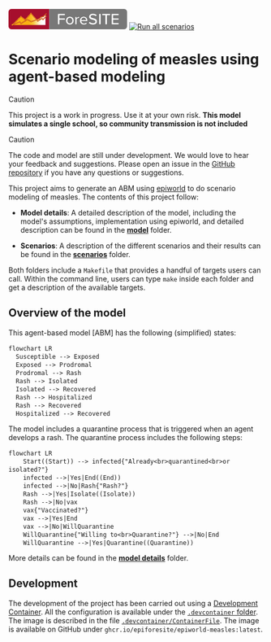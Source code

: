[![ForeSITE Group](https://raw.githubusercontent.com/EpiForeSITE/software/e82ed88f75e0fe5c0a1a3b38c2b94509f122019c/docs/assets/foresite-software-badge.svg)](https://github.com/EpiForeSITE) [![Run all scenarios](https://github.com/EpiForeSITE/epiworld-measles/actions/workflows/run_all.yaml/badge.svg)](https://github.com/EpiForeSITE/epiworld-measles/actions/workflows/run_all.yaml)

# Scenario modeling of measles using agent-based modeling

> [!CAUTION]
> This project is a work in progress. Use it at your own risk. **This model simulates a single school, so community transmission is not included**

> [!CAUTION]
> The code and model are still under development. We would love to hear your feedback and suggestions. Please open an issue in the [GitHub repository](https://github.com/EpiForeSITE/epiworld-measles) if you have any questions or suggestions.

This project aims to generate an ABM using [epiworld](https://github.com/UofUEpiBio/epiworld) to do scenario modeling of measles. The contents of this project follow:

- **Model details**: A detailed description of the model, including the model's assumptions, implementation using epiworld, and detailed description can be found in the [**model**](./model/README.md) folder.

- **Scenarios**: A description of the different scenarios and their results can be found in the [**scenarios**](./scenarios/README.md) folder.

Both folders include a `Makefile` that provides a handful of targets users can call. Within the command line, users can type `make` inside each folder and get a description of the available targets.


## Overview of the model

This agent-based model [ABM] has the following (simplified) states:

``` mermaid
flowchart LR
  Susceptible --> Exposed
  Exposed --> Prodromal
  Prodromal --> Rash
  Rash --> Isolated
  Isolated --> Recovered
  Rash --> Hospitalized
  Rash --> Recovered
  Hospitalized --> Recovered
```

The model includes a quarantine process that is triggered when an agent develops a rash. The quarantine process includes the following steps:

```mermaid
flowchart LR
    Start((Start)) --> infected{"Already<br>quarantined<br>or isolated?"}
    infected -->|Yes|End((End))
    infected -->|No|Rash{"Rash?"}
    Rash -->|Yes|Isolate((Isolate))
    Rash -->|No|vax
    vax{"Vaccinated?"}
    vax -->|Yes|End
    vax -->|No|WillQuarantine
    WillQuarantine{"Willing to<br>Quarantine?"} -->|No|End
    WillQuarantine -->|Yes|Quarantine((Quarantine))
```

More details can be found in the [**model details**](./model/README.md) folder.


## Development

The development of the project has been carried out using a [Development Container](https://containers.dev). All the configuration is available under the [`.devcontainer` folder](./.devcontainer). The image is described in the file [`.devcontainer/ContainerFile`](./.devcontainer/ContainerFile). The image is available on GitHub under `ghcr.io/epiforesite/epiworld-measles:latest`.





